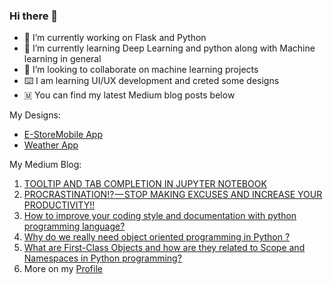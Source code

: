### Hi there 👋
 
- 🔭 I’m currently working on Flask and Python
- 🌱 I’m currently learning Deep Learning and python along with Machine learning in general
- 👯 I’m looking to collaborate on machine learning projects
- ⌨️  I am learning UI/UX development and creted some designs
- 🇲 You can find my latest Medium blog posts below


My Designs:

- [E-StoreMobile App](https://www.figma.com/proto/5IBNZaiM0WFbbdpXFrB0kP/E-StoreMobile-App-wireframe?node-id=27%3A20&scaling=scale-down&page-id=27%3A19&starting-point-node-id=27%3A20)
- [Weather App](https://www.figma.com/proto/jxhLV9V45UtNFL2MdSZCUT/Wether-app-protoype?node-id=1%3A3&scaling=scale-down&page-id=0%3A1&starting-point-node-id=1%3A3)

My Medium Blog:
1. [TOOLTIP AND TAB COMPLETION IN JUPYTER NOTEBOOK](https://medium.com/@mananjain0/tooltip-and-tab-completion-in-jupyter-notebook-8dc813e05208)
2. [PROCRASTINATION!? — STOP MAKING EXCUSES AND INCREASE YOUR PRODUCTIVITY!!](https://mananjain0.medium.com/procrastination-stop-making-excuses-and-increase-your-productivity-2b410ed5a2ab)
3. [How to improve your coding style and documentation with python programming language?](https://medium.com/codex/how-to-improve-your-coding-style-and-documentation-with-python-programming-language-d2bb0ad0fedb)
4. [Why do we really need object oriented programming in Python ?](https://medium.com/codex/why-do-we-really-need-object-oriented-programming-in-python-52706220590b)
5. [What are First-Class Objects and how are they related to Scope and Namespaces in Python programming?](https://medium.com/codex/what-are-first-class-objects-and-how-are-they-related-to-scope-and-namespaces-in-python-programming-9c7229ab8d79)
6. More on my [Profile](https://medium.com/@mananjain0) 
 
<!--
**mananjain0220/mananjain0220** is a ✨ _special_ ✨ repository because its `README.md` (this file) appears on your GitHub profile.

Here are some ideas to get you started:

- 🤔 I’m looking for help with ...
- 💬 Ask me about ...
- 📫 How to reach me: ...
- 😄 Pronouns: ...
- ⚡ Fun fact: ...
-->
